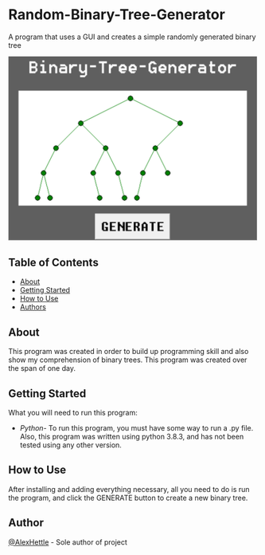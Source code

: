 # Random-Binary-Tree-Generator
<p> A program that uses a GUI and creates a simple randomly generated binary tree</p>
<img src="Pictures/Screenshot.PNG" width=500>

## Table of Contents
- [About](#about)
- [Getting Started](#getting_started)
- [How to Use](#usage)
- [Authors](#authors)
## About <a name = "about"></a>
This program was created in order to build up programming skill and also show my comprehension of binary trees. This program was created over the span of one day.
## Getting Started <a name = "getting_started"></a>
What you will need to run this program:<br>
- <em>Python</em>- To run this program, you must have some way to run a .py file. Also, this program was written using python 3.8.3, and has not been tested using any other version.
## How to Use <a name="usage"></a>
After installing and adding everything necessary, all you need to do is run the program, and click the GENERATE button to create a new binary tree.
## Author <a name = "authors"></a>
[@AlexHettle](https://github.com/AlexHettle) - Sole author of project
